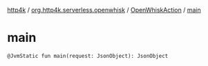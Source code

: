 [http4k](../../index.md) / [org.http4k.serverless.openwhisk](../index.md) / [OpenWhiskAction](index.md) / [main](./main.md)

# main

`@JvmStatic fun main(request: JsonObject): JsonObject`